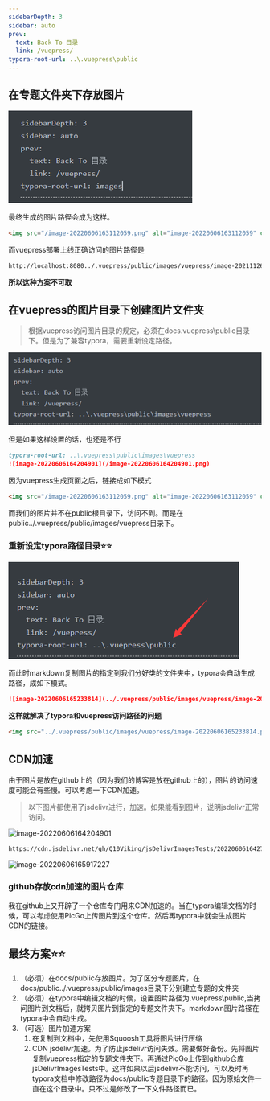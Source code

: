 ```yaml
---
sidebarDepth: 3
sidebar: auto
prev:
  text: Back To 目录
  link: /vuepress/
typora-root-url: ..\.vuepress\public
---
```


## 在专题文件夹下存放图片

![image-20220606163112059](../.vuepress/public/images/vuepress/image-20220606163112059.png)

最终生成的图片路径会成为这样。

```html
<img src="/image-20220606163112059.png" alt="image-20220606163112059" class="medium-zoom-image">
```

而vuepress部署上线正确访问的图片路径是

```html
http://localhost:8080../.vuepress/public/images/vuepress/image-20211126054031455.png
```

**所以这种方案不可取**

## 在vuepress的图片目录下创建图片文件夹

> 根据vuepress访问图片目录的规定，必须在docs\.vuepress\public目录下。但是为了兼容typora，需要重新设定路径。

![image-20220606164204901](../.vuepress/public/images/vuepress/image-20220606164204901.png)

但是如果这样设置的话，也还是不行

```markdown
typora-root-url: ..\.vuepress\public\images\vuepress
![image-20220606164204901](/image-20220606164204901.png)
```

因为vuepress生成页面之后，链接成如下模式

```html
<img src="/image-20220606163112059.png" alt="image-20220606163112059" class="medium-zoom-image">
```

而我们的图片并不在public根目录下，访问不到。而是在public../.vuepress/public/images/vuepress目录下。

### 重新设定typora路径目录⭐⭐

![image-20220606165233814](../.vuepress/public/images/vuepress/image-20220606165233814.png)

而此时markdown复制图片的指定到我们分好类的文件夹中，typora会自动生成路径，成如下模式。

```markdown
![image-20220606165233814](../.vuepress/public/images/vuepress/image-20220606165233814.png)
```

**这样就解决了typora和vuepress访问路径的问题**

```html
<img src="../.vuepress/public/images/vuepress/image-20220606165233814.png" alt="image-20220606165233814" class="medium-zoom-image">
```

## CDN加速

由于图片是放在github上的（因为我们的博客是放在github上的），图片的访问速度可能会有些慢。可以考虑一下CDN加速。

> 以下图片都使用了jsdelivr进行，加速。如果能看到图片，说明jsdelivr正常访问。

![image-20220606164204901](https://cdn.jsdelivr.net/gh/Q10Viking/jsDelivrImagesTests/202206061642731.png)

```html
https://cdn.jsdelivr.net/gh/Q10Viking/jsDelivrImagesTests/202206061642731.png
```

![image-20220606165917227](https://cdn.jsdelivr.net/gh/Q10Viking/jsDelivrImagesTests/202206061702744.png)

### github存放cdn加速的图片仓库

我在github上又开辟了一个仓库专门用来CDN加速的。当在typora编辑文档的时候，可以考虑使用PicGo上传图片到这个仓库。然后再typora中就会生成图片CDN的链接。

## 最终方案⭐⭐

1. （必须）在docs/public存放图片。为了区分专题图片，在docs/public../.vuepress/public/images目录下分别建立专题的文件夹
2. （必须）在typora中编辑文档的时候，设置图片路径为.vuepress\public,当拷问图片到文档后，就拷贝图片到指定的专题文件夹下。markdown图片路径在typora中会自动生成。
3. （可选）图片加速方案
   1. 在复制到文档中，先使用Squoosh工具将图片进行压缩
   2. CDN jsdelivr加速。为了防止jsdelivr访问失效。需要做好备份。先将图片复制vuepress指定的专题文件夹下。再通过PicGo上传到github仓库jsDelivrImagesTests中。这样如果以后jsdelivr不能访问，可以及时再typora文档中修改路径为docs/public专题目录下的路径。因为原始文件一直在这个目录中。只不过是修改了一下文件路径而已。
